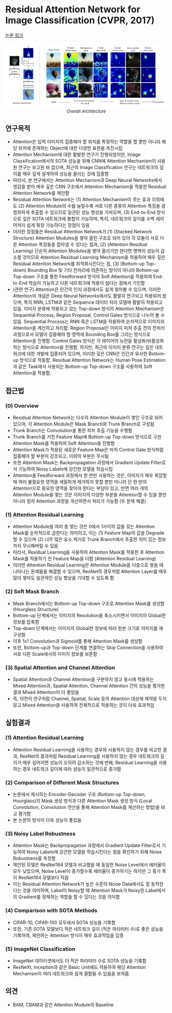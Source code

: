 # Residual Attention Network for Image Classification (CVPR, 2017)

[논문 링크](https://openaccess.thecvf.com/content_cvpr_2017/html/Wang_Residual_Attention_Network_CVPR_2017_paper.html)

<p align="center">
    <img width="600" alt='fig1' src="./img/06_01_01.png?raw=true"></br>
    <em><font size=2>Overall Architecture</font></em>
</p>

## 연구목적
- Attention은 입력 이미지의 집중해야 할 위치를 특정하는 역할을 할 뿐만 아니라 해당 위치에 존재하는 Object에 대한 다양한 표현을 촉진시킴 
- Attention Mechanism에 대한 활발한 연구가 진행되었지만, Image Classification에서의 SOTA 성능을 위해 CNN에 Attention Mechanism이 사용된 연구는 보고된 바 없으며, 최근의 Image Classification 연구는 네트워크의 깊이를 매우 깊게 설계하여 성능을 올리는 것에 집중함 
- 따라서, 본 연구에서는 Attention Mechanism과 Deep Neural Networks에서 영감을 받아 매우 깊은 CNN 구조에서 Attention Mechanism을 적용한 Residual Attention Network를 제안함 
- Residual Attention Network는 (1) Attention Mechanism이 주는 효과 이외에도 (2) Attention Module의 수를 늘릴수록 서로 다른 종류의 Attention 특징을 광범위하게 추출할 수 있으므로 일관된 성능 향상을 가져오며, (3) End-to-End 방식으로 깊은 SOTA 네트워크에 통합이 가능하며, 특히, 네트워크의 깊이를 수백 레이어까지 쉽게 확장 가능하다는 장점이 있음 
- 이러한 장점들은 Residual Attention Network가 (1) (Stacked Network Structure) Attention Modules을 쌓아 올린 구조로 되어 있어 각 모듈이 서로 다른 Attention 특징들을 잡아낼 수 있다는 점과, (2) (Attention Residual Learning) 단순히 Attention Modules을 쌓아 올리기만 한다면 명백히 성능이 감소할 것이므로 Attention Residual Learning Mechanism을 적용하여 매우 깊은 Residual Attention Network를 최적화시킨다는 점, (3) (Bottom-up Top-down) Bounding Box 및 기타 전처리에 의존하는 방식이 아니라 Bottom-up Top-down 구조를 통한 Feedforward 방식의 Soft Attention을 적용하여 End-to-End 학습이 가능하고 다른 네트워크에 적용이 쉽다는 점에서 기인함 
- (관련 연구) Attention은 인간의 인지 과정에서도 쉽게 찾아볼 수 있으며, 이러한 Attention의 개념은 Deep Neural Networks에서도 활발히 연구되고 적용되어 왔으며, 특히 RNN, LSTM과 같은 Sequence 데이터 처리 모델에 활발히 적용되고 있음. 이미지 분류에 적용되고 있는 Top-down 방식의 Attention Mechanism은 Sequential Process, Region Proposal, Control Gates 방식으로 나누어 볼 수 있음. Sequential Process는 RNN 혹은 LSTM을 적용하여 순차적으로 이미지의 Attention을 계산하고 처리함. Region Proposal은 이미지 피처 추출 전의 전처리 과정으로서 모델이 집중해야 할 영역에 Bounding Box를 그리는 방식으로 Attention을 진행함. Control Gates 방식은 각 레이어의 뉴런을 활성화/비활성화하는 방식으로 Attention을 진행함. 하지만, 최근의 이미지 분류 연구는 깊은 네트워크에 대한 개발에 집중되어 있으며, 이러한 깊은 CNN은 인간과 유사한 Bottom-up 방식으로 작동함. Residual Attention Network는 Human Pose Estimation과 같은 Task에서 사용되는 Bottom-up Top-down 구조를 사용하여 Soft Attention을 적용함. 

## 접근법
### (0) Overview 
- Residual Attention Network는 다수의 Attention Module이 쌓인 구조로 되어 있으며, 각 Attention Module은 Mask Branch와 Trunk Branch로 구성됨 
- Trunk Branch는 Convolution을 통한 피처 추출 기능을 수행함 
- Trunk Branch를 거친 Feature Map에 Bottom-up Top-down 방식으로 구한 Attention Mask를 적용하여 Soft Attention을 진행함 
- Attention Mask가 적용된 새로운 Feature Map은 마치 Control Gate 방식처럼 집중해야 할 부분이 강조되고, 이외의 부분은 무시됨 
- 또한 Attention Mask는 Backpropagation 과정에서 Gradient Update Filter로서 기능하여 Noisy Labels에 강건한 모델을 학습시킴 
- Attention을 Feedforward 과정에서 한 번만 사용하는 것은, 이미지가 매우 복잡할 때 여러 불필요한 영역을 세밀하게 제거하지 못할 뿐만 아니라 단 한 번의 Attention으로 중요한 영역을 찾아야 한다는 부담이 있고, 반면 여러 개의 Attention Module을 쌓는 것은 이미지의 다양한 부분을 Attention할 수 있을 뿐만 아니라 점차 Attention 과정을 개선하면서 처리가 가능함 (두 문제 해결) 
### (1) Attention Residual Learning 
- Attention Module을 여러 층 쌓는 것은 0에서 1사이의 값을 갖는 Attention Mask를 순차적으로 곱한다는 의미이고, 이는 (1) Feature Map의 값을 Degrade할 수 있으며 (2) 너무 많은 요소 제거로 Trunk Branch에서 추출한 의미 있는 정보까지 무시해버릴 수 있음 
- 따라서, Residual Learning을 사용하여 Attention Mask를 적용한 후 Attention Mask를 적용하기 전 Feature Map을 더함 (Attention Residual Learning) 
- 이러한 Attention Residual Learning은 Attention Module을 다층으로 쌓을 때 나타나는 문제들을 해결할 수 있으며, ResNet의 경우처럼 Attention Layer를 매우 많이 쌓아도 일관적인 성능 향상을 기대할 수 있도록 함 
### (2) Soft Mask Branch 
- Mask Branch에서는 Bottom-up Top-down 구조로 Attention Mask를 생성함 (Hourglass Structure) 
- Bottom-up 단계에서는 이미지의 Resolution을 축소시키면서 이미지의 Global한 정보를 압축함 
- Top-down 단계에서는 이미지의 Global한 정보에 따라 원본 크기로 이미지를 재구성함 
- 이후 1x1 Convolution과 Sigmoid를 통해 Attention Mask를 생성함 
- 또한, Bottom-up과 Top-down 단계를 연결하는 Skip Connection을 사용하여 서로 다른 Scale에서의 이미지 정보를 보존함 
### (3) Spatial Attention and Channel Attention 
- Spatial Attention과 Channel Attention을 구분하지 않고 동시에 적용하는 Mixed Attention과, Spatial Attention, Channel Attention 간의 성능을 평가한 결과 Mixed Attention이 더 좋았음 
- 즉, 이전의 연구처럼 Channel, Spatial, Scale 등의 Attention 대상에 제약을 두지 않고 Mixed Attention을 사용하여 전체적으로 적용하는 것이 더욱 효과적임 

## 실험결과
### (1) Attention Residual Learning 
- Attention Residual Learning을 사용하는 경우와 사용하지 않는 경우를 비교한 결과, ResNet의 결과처럼 Residual Learning을 사용하지 않는 경우 네트워크의 깊이가 매우 깊어지면 성능이 오히려 감소하는 것에 반해, Residual Learning을 사용하는 경우 네트워크 깊이에 따라 성능이 일관적으로 증가함 
### (2) Comparison of Different Mask Structures 
- 논문에서 제시하는 Encoder-Decoder 구조 (Bottom-up Top-down, Hourglass)의 Mask 생성 방식과 다른 Attention Mask 생성 방식 (Local Convolution, Convolution 연산을 통해 Attention Mask를 계산하는 방법)을 비교 평가함
- 본 논문의 방식이 더욱 성능이 좋았음 
### (3) Noisy Label Robustness 
- Attention Mask는 Backpropagation 과정에서 Gradient Update Filter로서 기능하여 Noisy Labels에 강건한 모델을 학습시킨다는 점을 확인하기 위해 Noise Robustness를 측정함 
- 제안된 모델은 ResNet164 모델과 비교했을 때 동일한 Noise Level에서 에러율이 모두 낮았으며, Noise Level이 증가할수록 에러율이 증가하기는 하지만 그 증가 폭이 ResNet164 모델보다 작음 
- 이는 Residual Attention Network가 높은 수준의 Noise Data에서도 잘 동작한다는 것을 의미하며, Label이 Noisy할 때 Attention Mask가 Noisy한 Label에서의 Gradient를 정제하는 역할을 할 수 있다는 것을 의미함 
### (4) Comparison with SOTA Methods 
- CIFAR-10, CIFAR-100 모두에서 SOTA 성능을 기록함 
- 또한, 기존 SOTA 모델보다 적은 네트워크 깊이 (적은 파라미터 수)로 좋은 성능을 기록하여, 제안하는 Attention 방식이 매우 효과적임을 입증 
### (5) ImageNet Classification 
- ImageNet 데이터셋에서도 더 적은 파라미터 수로 SOTA 성능을 기록함 
- ResNeXt, Inception과 같은 Basic Unit에도 적용하여 해당 Attention Mechanism이 여러 네트워크와 쉽게 결합될 수 있음을 보여줌 

## 의견
- BAM, CBAM과 같은 Attention Module의 Baseline 